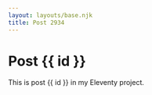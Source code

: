 ```yaml
---
layout: layouts/base.njk
title: Post 2934
---
```


# Post {{ id }}

This is post {{ id }} in my Eleventy project.
